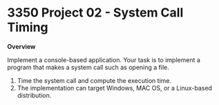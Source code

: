 # 3350 Project 02 - System Call Timing

**Overview**

Implement a console-based application. Your task is to implement a program that makes a system call such as opening a file. 

1. Time the system call and compute the execution time. 
2. The implementation can target Windows, MAC OS, or a Linux-based distribution.

